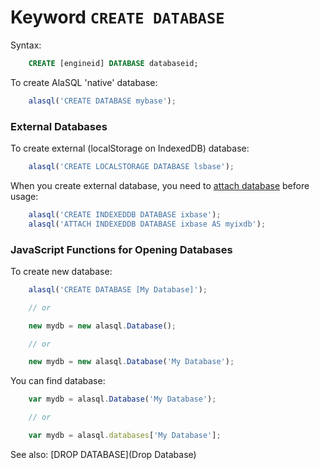 # Keyword `CREATE DATABASE`

Syntax:

```sql
    CREATE [engineid] DATABASE databaseid;
```

To create AlaSQL 'native' database:
```js
    alasql('CREATE DATABASE mybase');
```

### External Databases
To create external (localStorage on IndexedDB) database:
```js
    alasql('CREATE LOCALSTORAGE DATABASE lsbase');
```
When you create external database, you need to [attach database](Attach) before usage:
```js
    alasql('CREATE INDEXEDDB DATABASE ixbase');
    alasql('ATTACH INDEXEDDB DATABASE ixbase AS myixdb');
```

### JavaScript Functions for Opening Databases

To create new database:

```js
	alasql('CREATE DATABASE [My Database]');

	// or

	new mydb = new alasql.Database();

	// or

	new mydb = new alasql.Database('My Database');
```

You can find database:

```js
	var mydb = alasql.Database('My Database');

	// or

	var mydb = alasql.databases['My Database'];
```

See also: [DROP DATABASE](Drop Database)